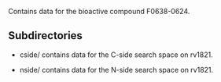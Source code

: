 Contains data for the bioactive compound F0638-0624.

## Subdirectories

- cside/ contains data for the C-side search space on rv1821.

- nside/ contains data for the N-side search space on rv1821.

